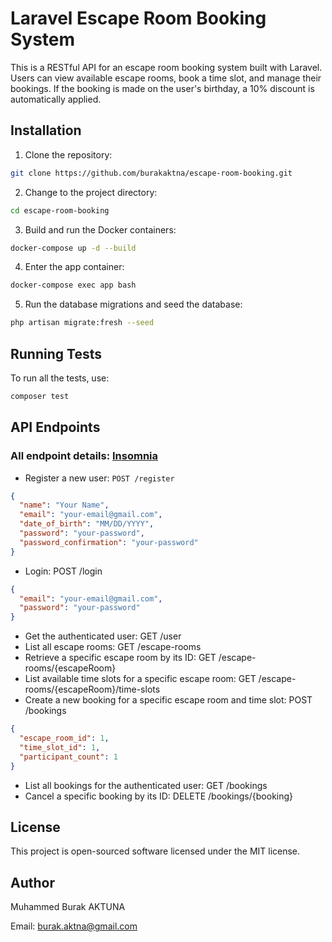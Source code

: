 # Laravel Escape Room Booking System

This is a RESTful API for an escape room booking system built with Laravel. Users can view available escape rooms, book a time slot, and manage their bookings. If the booking is made on the user's birthday, a 10% discount is automatically applied.

## Installation

1. Clone the repository:
```bash
git clone https://github.com/burakaktna/escape-room-booking.git
```

2. Change to the project directory:
```bash
cd escape-room-booking
```

3. Build and run the Docker containers:
```bash
docker-compose up -d --build
```

4. Enter the app container:
```bash
docker-compose exec app bash
```
5. Run the database migrations and seed the database:
```bash
php artisan migrate:fresh --seed
```

## Running Tests

To run all the tests, use:
```bash
composer test
```


## API Endpoints
### All endpoint details: [Insomnia](https://github.com/burakaktna/escape-room-booking-insomnia)

- Register a new user: `POST /register`
```json
{
  "name": "Your Name",
  "email": "your-email@gmail.com",
  "date_of_birth": "MM/DD/YYYY",
  "password": "your-password",
  "password_confirmation": "your-password"
}
```

- Login: POST /login
```json
{
  "email": "your-email@gmail.com",
  "password": "your-password"
}
```
- Get the authenticated user: GET /user
- List all escape rooms: GET /escape-rooms
- Retrieve a specific escape room by its ID: GET /escape-rooms/{escapeRoom}
- List available time slots for a specific escape room: GET /escape-rooms/{escapeRoom}/time-slots
- Create a new booking for a specific escape room and time slot: POST /bookings
```json
{
  "escape_room_id": 1,
  "time_slot_id": 1,
  "participant_count": 1
}
```
- List all bookings for the authenticated user: GET /bookings
- Cancel a specific booking by its ID: DELETE /bookings/{booking}

## License

This project is open-sourced software licensed under the MIT license.

## Author

Muhammed Burak AKTUNA

Email: burak.aktna@gmail.com

